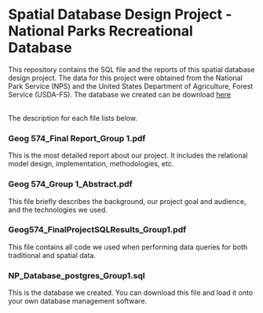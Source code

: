 # Spatial Database Design Project - National Parks Recreational Database
This repository contains the SQL file and the reports of this spatial database design project. The data for this project were obtained from the National Park Service (NPS) and the United States Department of Agriculture, Forest Service (USDA-FS). The database we created can be download <a href='https://github.com/KCivilEnGI/Spatial_DB_Design/blob/main/NP_Database_postgres_Group1.sql?raw=true'>here</a>

<br>The description for each file lists below.

### Geog 574_Final Report_Group 1.pdf
This is the most detailed report about our project. It includes the relational model design, implementation, methodologies, etc.
### Geog 574_Group 1_Abstract.pdf
This file briefly describes the background, our project goal and audience, and the technologies we used.
### Geog574_FinalProjectSQLResults_Group1.pdf
This file contains all code we used when performing data queries for both traditional and spatial data.
### NP_Database_postgres_Group1.sql
This is the database we created. You can download this file and load it onto your own database management software.
